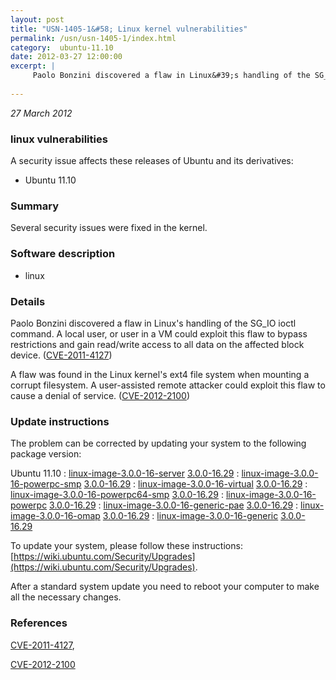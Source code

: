 ```yaml
---
layout: post
title: "USN-1405-1&#58; Linux kernel vulnerabilities"
permalink: /usn/usn-1405-1/index.html
category:  ubuntu-11.10
date: 2012-03-27 12:00:00
excerpt: |
     Paolo Bonzini discovered a flaw in Linux&#39;s handling of the SG_IO ioctl command. A local user, or user in a VM could exploit this flaw to bypass restrictions and gain read/write access to all data on the affected block device. ([CVE-2011-4127](http://people.ubuntu.com/~ubuntu-security/cve/CVE-2011-4127))
    
--- 
```

 
 

*27 March 2012*

### linux vulnerabilities

A security issue affects these releases of Ubuntu and its derivatives:

* Ubuntu 11.10

### Summary

Several security issues were fixed in the kernel. 

### Software description

* linux 

### Details

 Paolo Bonzini discovered a flaw in Linux&#39;s handling of the SG_IO ioctl command. A local user, or user in a VM could exploit this flaw to bypass restrictions and gain read/write access to all data on the affected block device. ([CVE-2011-4127](http://people.ubuntu.com/~ubuntu-security/cve/CVE-2011-4127))

A flaw was found in the Linux kernel&#39;s ext4 file system when mounting a corrupt filesystem. A user-assisted remote attacker could exploit this flaw to cause a denial of service. ([CVE-2012-2100](http://people.ubuntu.com/~ubuntu-security/cve/CVE-2012-2100)) 

### Update instructions

The problem can be corrected by updating your system to the following package version:

Ubuntu 11.10
 : [linux-image-3.0.0-16-server](https://launchpad.net/ubuntu/+source/linux) <span> [3.0.0-16.29](https://launchpad.net/ubuntu/+source/linux/3.0.0-16.29) </span> 
 : [linux-image-3.0.0-16-powerpc-smp](https://launchpad.net/ubuntu/+source/linux) <span> [3.0.0-16.29](https://launchpad.net/ubuntu/+source/linux/3.0.0-16.29) </span> 
 : [linux-image-3.0.0-16-virtual](https://launchpad.net/ubuntu/+source/linux) <span> [3.0.0-16.29](https://launchpad.net/ubuntu/+source/linux/3.0.0-16.29) </span> 
 : [linux-image-3.0.0-16-powerpc64-smp](https://launchpad.net/ubuntu/+source/linux) <span> [3.0.0-16.29](https://launchpad.net/ubuntu/+source/linux/3.0.0-16.29) </span> 
 : [linux-image-3.0.0-16-powerpc](https://launchpad.net/ubuntu/+source/linux) <span> [3.0.0-16.29](https://launchpad.net/ubuntu/+source/linux/3.0.0-16.29) </span> 
 : [linux-image-3.0.0-16-generic-pae](https://launchpad.net/ubuntu/+source/linux) <span> [3.0.0-16.29](https://launchpad.net/ubuntu/+source/linux/3.0.0-16.29) </span> 
 : [linux-image-3.0.0-16-omap](https://launchpad.net/ubuntu/+source/linux) <span> [3.0.0-16.29](https://launchpad.net/ubuntu/+source/linux/3.0.0-16.29) </span> 
 : [linux-image-3.0.0-16-generic](https://launchpad.net/ubuntu/+source/linux) <span> [3.0.0-16.29](https://launchpad.net/ubuntu/+source/linux/3.0.0-16.29) </span> 

To update your system, please follow these instructions: [https://wiki.ubuntu.com/Security/Upgrades](https://wiki.ubuntu.com/Security/Upgrades).

After a standard system update you need to reboot your computer to make all the necessary changes. 

### References

 
 [CVE-2011-4127](http://people.ubuntu.com/~ubuntu-security/cve/CVE-2011-4127), 

 [CVE-2012-2100](http://people.ubuntu.com/~ubuntu-security/cve/CVE-2012-2100)
 

